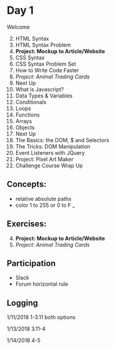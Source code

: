 # Day 1
Welcome

2. HTML Syntax
3. HTML Syntax Problem
4. **Project: Mockup to Article/Website**
5. CSS Syntax
6. CSS Syntax Problem Set
7. How to Write Code Faster
8. _Project: Animal Trading Cards_
9. Next Up
10. What is Javascript?
11. Data Types & Variables
12. Conditionals
13. Loops 
14. Functions
15. Arrays
16. Objects
17. Next Up
18. The Basics: the DOM, $ and Selectors
19. The Tricks: DOM Manipulation
20. Event Listeners with JQuery
21. Project: Pixel Art Maker
22. Challenge Course Wrap Up


## Concepts:
* relative absolute paths
* color 1 to 255 or 0 to F
_
## Exercises:
4. **Project: Mockup to Article/Website**
8. _Project: Animal Trading Cards_

## Participation
* Slack
* Forum
horizontal rule


## Logging
1/11/2018 1-3.11 both options

1/13/2018 3.11-4

1/14/2018 4-5

